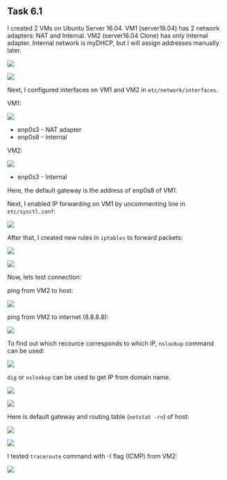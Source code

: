 ## Task 6.1

I created 2 VMs on Ubuntu Server 16.04. VM1 (server16.04) has 2 network adapters: NAT and Internal. VM2 (server16.04 Clone) has only Internal adapter. Internal network is myDHCP, but I will assign addresses manually later.

<p><img src="./screenshots/vm1adapt.png"></p>

<p><img src="./screenshots/vm2adapt.png"></p>

Next, I configured interfaces on VM1 and VM2 in `etc/network/interfaces`.

VM1:

<p><img src="./screenshots/interfaces1.png"></p>

* enp0s3 - NAT adapter
* enp0s8 - Internal

VM2:

<p><img src="./screenshots/interfaces2.png"></p>

* enp0s3 - Internal

Here, the default gateway is the address of enp0s8 of VM1.

Next, I enabled IP forwarding on VM1 by uncommenting line in `etc/sysctl.conf`:

<p><img src="./screenshots/ip_forward.png"></p>

After that, I created new rules in `iptables` to forward packets:

<p><img src="./screenshots/iptables.png"></p>

<p><img src="./screenshots/masq.png"></p>

Now, lets test connection:

ping from VM2 to host:

<p><img src="./screenshots/pingHost.png"></p>

ping from VM2 to internet (8.8.8.8):

<p><img src="./screenshots/pingGoogle.png"></p>

To find out which recource corresponds to which IP, `nslookup` command can be used:

<p><img src="./screenshots/nslookupGoogle.png"></p>

`dig` or `nslookup` can be used to get IP from domain name.

<p><img src="./screenshots/digEpam.png"></p>

<p><img src="./screenshots/nslookupEpam.png"></p>

Here is default gateway and routing table (`netstat -rn`) of host:

<p><img src="./screenshots/gw.png"></p>

<p><img src="./screenshots/routing_table.png"></p>

I tested `traceroute` command with -I flag (ICMP) from VM2:

<p><img src="./screenshots/traceroute.png"></p>